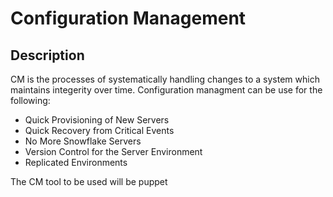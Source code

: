 # Configuration Management
## Description
CM is the processes of systematically handling changes to a system which maintains integerity over time. Configuration managment can be use for the following:
* Quick Provisioning of New Servers
* Quick Recovery from Critical Events
* No More Snowflake Servers
* Version Control for the Server Environment
* Replicated Environments

The CM tool to be used will be puppet
